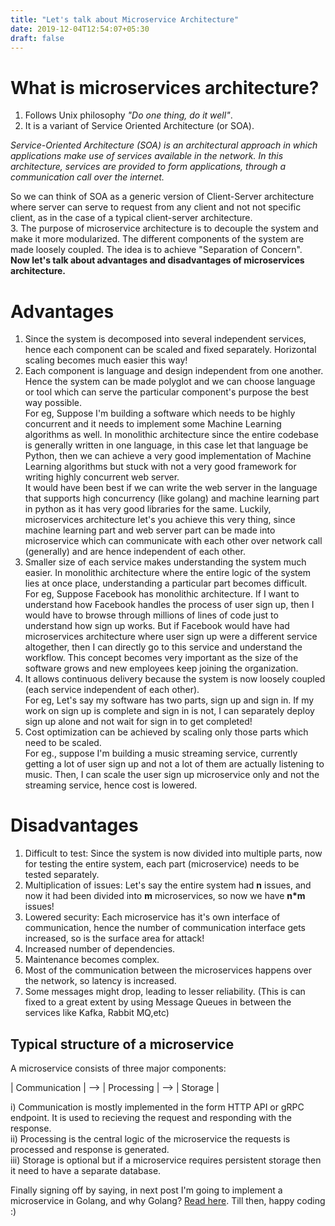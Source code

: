```yaml
---
title: "Let's talk about Microservice Architecture"
date: 2019-12-04T12:54:07+05:30
draft: false
---
```

# What is microservices architecture? 
1. Follows Unix philosophy *"Do one thing, do it well"*. 
2. It is a variant of Service Oriented Architecture (or SOA).

*Service-Oriented Architecture (SOA) is an architectural approach in which applications make use of services available in the network. In this architecture, services are provided to form applications, through a communication call over the internet.*  

So we can think of SOA as a generic version of Client-Server architecture where server can serve to request from any client and not not specific client, as in the case of a typical client-server architecture.  
3. The purpose of microservice architecture is to decouple the system and make it more modularized. The different components of the system are made loosely coupled. The idea is to achieve "Separation of Concern".  
**Now let's talk about advantages and disadvantages of microservices architecture.**  

# Advantages
1. Since the system is decomposed into several independent services, hence each component can be scaled and fixed separately. Horizontal scaling becomes much easier this way!  
2. Each component is language and design independent from one another. Hence the system can be made polyglot and we can choose language or tool which can serve the particular component's purpose the best way possible.  
For eg, Suppose I'm building a software which needs to be highly concurrent and it needs to implement some Machine Learning algorithms as well. In monolithic architecture since the entire codebase is generally written in one language, in this case let that language be Python, then we can achieve a very good implementation of Machine Learning algorithms but stuck with not a very good framework for writing highly concurrent web server.  
It would have been best if we can write the web server in the language that supports high concurrency (like golang) and machine learning part in python as it has very good libraries for the same. Luckily, microservices architecture let's you achieve this very thing, since machine learning part and web server part can be made into microservice which can communicate with each other over network call (generally) and are hence independent of each other.  
3. Smaller size of each service makes understanding the system much easier. In monolithic architecture where the entire logic of the system lies at once place, understanding a particular part becomes difficult.  
For eg, Suppose Facebook has monolithic architecture. If I want to understand how Facebook handles the process of user sign up, then I would have to browse through millions of lines of code just to understand how sign up works. But if Facebook would have had microservices architecture where user sign up were a different service altogether, then I can directly go to this service and understand the workflow. This concept becomes very important as the size of the software grows and new employees keep joining the organization.  
4. It allows continuous delivery because the system is now loosely coupled (each service independent of each other).  
For eg, Let's say my software has two parts, sign up and sign in. If my work on sign up is complete and sign in is not, I can separately deploy sign up alone and not wait for sign in to get completed!  
5. Cost optimization can be achieved by scaling only those parts which need to be scaled.  
For eg., suppose I'm building a music streaming service, currently getting a lot of user sign up and not a lot of them are actually listening to music. Then, I can scale the user sign up microservice only and not the streaming service, hence cost is lowered.   

# Disadvantages

1. Difficult to test: Since the system is now divided into multiple parts, now for testing the entire system, each part (microservice) needs to be tested separately.  
2. Multiplication of issues: Let's say the entire system had **n** issues, and now it had been divided into **m** microservices, so now we have **n*m** issues!  
3. Lowered security: Each microservice has it's own interface of communication, hence the number of communication interface gets increased, so is the surface area for attack!  
4. Increased number of dependencies.  
5. Maintenance becomes complex.  
6. Most of the communication between the microservices happens over the network, so latency is increased.  
7. Some messages might drop, leading to lesser reliability. (This is can fixed to a great extent by using Message Queues in between the services like Kafka, Rabbit MQ,etc)  

## Typical structure of a microservice 

A microservice consists of three major components:  

 
| Communication   | --> | Processing | --> | Storage |
   

 i) Communication is mostly implemented in the form HTTP API or gRPC endpoint. It is used to recieving the request and responding with the response.  
 ii) Processing is the central logic of the microservice the requests is processed and response is generated.  
 iii) Storage is optional but if a microservice requires persistent storage then it need to have a separate database.   

 Finally signing off by saying, in next post I'm going to implement a microservice in Golang, and why Golang? [Read here](https://rubygarage.org/blog/top-languages-for-microservices). Till then, happy coding :)

